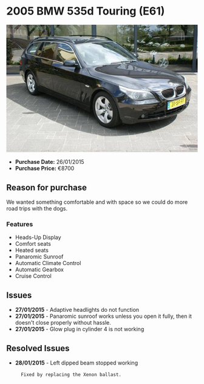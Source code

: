 # 2005 BMW 535d Touring (E61)

![Image](https://raw.githubusercontent.com/rdougan/machines/master/images/2005%20BMW%20535d%20Touring.jpg)

- **Purchase Date:** 26/01/2015
- **Purchase Price:** €8700

## Reason for purchase

We wanted something comfortable and with space so we could do more road trips with the dogs.

### Features

* Heads-Up Display
* Comfort seats
* Heated seats
* Panaromic Sunroof
* Automatic Climate Control
* Automatic Gearbox
* Cruise Control

## Issues

- **27/01/2015** - Adaptive headlights do not function
- **27/01/2015** - Panaromic sunroof works unless you open it fully, then it doesn't close properly without hassle.
- **27/01/2015** - Glow plug in cylinder 4 is not working

## Resolved Issues

- **28/01/2015** - Left dipped beam stopped working

		Fixed by replacing the Xenon ballast.

